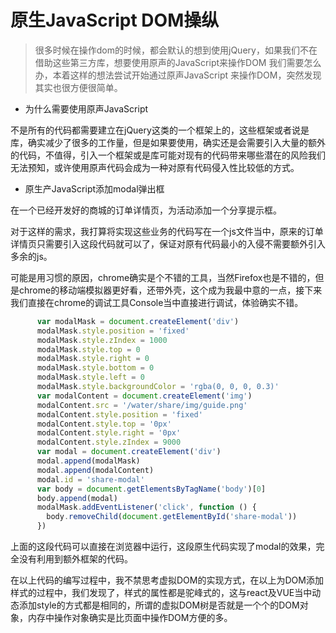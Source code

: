 # 原生JavaScript DOM操纵

> 很多时候在操作dom的时候，都会默认的想到使用jQuery，如果我们不在借助这些第三方库，想要使用原声的JavaScript来操作DOM 我们需要怎么办，本着这样的想法尝试开始通过原声JavaScript 来操作DOM，突然发现其实也很方便很简单。

- 为什么需要使用原声JavaScript

不是所有的代码都需要建立在jQuery这类的一个框架上的，这些框架或者说是库，确实减少了很多的工作量，但是如果要使用，确实还是会需要引入大量的额外的代码，不值得，引入一个框架或是库可能对现有的代码带来哪些潜在的风险我们无法预知，或许使用原声代码会成为一种对原有代码侵入性比较低的方式。

- 原生产JavaScript添加modal弹出框

在一个已经开发好的商城的订单详情页，为活动添加一个分享提示框。

对于这样的需求，我打算将实现这些业务的代码写在一个js文件当中，原来的订单详情页只需要引入这段代码就可以了，保证对原有代码最小的入侵不需要额外引入多余的js。

可能是用习惯的原因，chrome确实是个不错的工具，当然Firefox也是不错的，但是chrome的移动端模拟器更好看，还带外壳，这个成为我最中意的一点，接下来我们直接在chrome的调试工具Console当中直接进行调试，体验确实不错。

````javascript
      var modalMask = document.createElement('div')
      modalMask.style.position = 'fixed'
      modalMask.style.zIndex = 1000
      modalMask.style.top = 0
      modalMask.style.right = 0
      modalMask.style.bottom = 0
      modalMask.style.left = 0
      modalMask.style.backgroundColor = 'rgba(0, 0, 0, 0.3)'
      var modalContent = document.createElement('img')
      modalContent.src = '/water/share/img/guide.png'
      modalContent.style.position = 'fixed'
      modalContent.style.top = '0px'
      modalContent.style.right = '0px'
      modalContent.style.zIndex = 9000
      var modal = document.createElement('div')
      modal.append(modalMask)
      modal.append(modalContent)
      modal.id = 'share-modal'
      var body = document.getElementsByTagName('body')[0]
      body.append(modal)
      modalMask.addEventListener('click', function () {
        body.removeChild(document.getElementById('share-modal'))
      })
````

上面的这段代码可以直接在浏览器中运行，这段原生代码实现了modal的效果，完全没有利用到额外框架的代码。

在以上代码的编写过程中，我不禁思考虚拟DOM的实现方式，在以上为DOM添加样式的过程中，我们发现了，样式的属性都是驼峰式的，这与react及VUE当中动态添加style的方式都是相同的，所谓的虚拟DOM树是否就是一个个的DOM对象，内存中操作对象确实是比页面中操作DOM方便的多。

